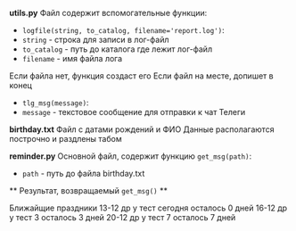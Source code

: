 **utils.py**
Файл содержит вспомогательные функции:
 - `logfile(string, to_catalog, filename='report.log')`:
  - `string` - строка для записи в лог-файл
  - `to_catalog` - путь до каталога где лежит лог-файл
  - `filename` - имя файла лога

Если файла нет, функция создаст его
Если файл на месте, допишет в конец

 - `tlg_msg(message)`:
  - `message` - текстовое сообщение для отправки к чат Телеги

**birthday.txt**
Файл с датами рождений и ФИО
Данные располагаются построчно и раздлены табом

**reminder.py**
Основной файл, содержит функцию `get_msg(path)`:
 - `path` - путь до файла birthday.txt

** Результат, возвращаемый `get_msg()` **

Ближайщие праздники
13-12 др у тест сегодня осталось 0 дней
16-12 др у тест 3 осталось 3 дней
20-12 др у тест 7 осталось 7 дней
